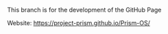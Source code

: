 This branch is for the development of the GitHub Page

Website: https://project-prism.github.io/Prism-OS/